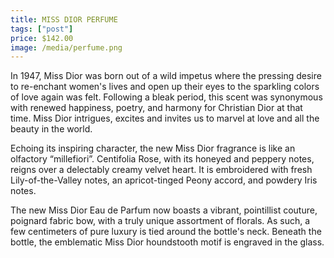 ```yaml
---
title: MISS DIOR PERFUME
tags: ["post"]
price: $142.00
image: /media/perfume.png
---
```

In 1947, Miss Dior was born out of a wild impetus where the pressing desire to re-enchant women's lives and open up their eyes to the sparkling colors of love again was felt. Following a bleak period, this scent was synonymous with renewed happiness, poetry, and harmony for Christian Dior at that time. Miss Dior intrigues, excites and invites us to marvel at love and all the beauty in the world.
 
Echoing its inspiring character, the new Miss Dior fragrance is like an olfactory “millefiori”. Centifolia Rose, with its honeyed and peppery notes, reigns over a delectably creamy velvet heart. It is embroidered with fresh Lily-of-the-Valley notes, an apricot-tinged Peony accord, and powdery Iris notes.
 
The new Miss Dior Eau de Parfum now boasts a vibrant, pointillist couture, poignard fabric bow, with a truly unique assortment of florals. As such, a few centimeters of pure luxury is tied around the bottle's neck. Beneath the bottle, the emblematic Miss Dior houndstooth motif is engraved in the glass.
